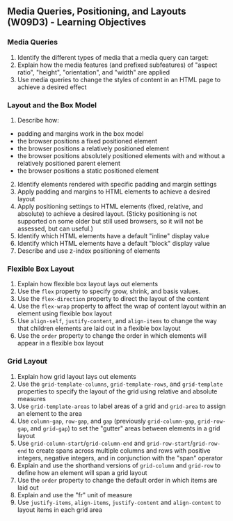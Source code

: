 ## Media Queries, Positioning, and Layouts (W09D3) - Learning Objectives

### Media Queries
1. Identify the different types of media that a media query can target:
2. Explain how the media features (and prefixed subfeatures) of "aspect ratio", "height", "orientation", and "width" are applied
3. Use media queries to change the styles of content in an HTML page to achieve a desired effect


### Layout and the Box Model
1. Describe how:
- padding and margins work in the box model
- the browser positions a fixed positioned element
- the browser positions a relatively positioned element
- the browser positions absolutely positioned elements with and without a relatively positioned parent element
- the browser positions a static positioned element
2. Identify elements rendered with specific padding and margin settings
3. Apply padding and margins to HTML elements to achieve a desired layout
4. Apply positioning settings to HTML elements (fixed, relative, and absolute) to achieve a desired layout. (Sticky positioning is not supported on some older but still used browsers, so it will not be assessed, but can useful.)
5. Identify which HTML elements have a default "inline" display value
6. Identify which HTML elements have a default "block" display value
7. Describe and use z-index positioning of elements


### Flexible Box Layout
1. Explain how flexible box layout lays out elements
2. Use the `flex` property to specify grow, shrink, and basis values.
3. Use the `flex-direction` property to direct the layout of the content
4. Use the `flex-wrap` property to affect the wrap of content layout within an element using flexible box layout
5. Use `align-self`, `justify-content`, and `align-items` to change the way that children elements are laid out in a flexible box layout
6. Use the `order` property to change the order in which elements will appear in a flexible box layout


### Grid Layout
1. Explain how grid layout lays out elements
2. Use the `grid-template-columns`, `grid-template-rows`, and `grid-template` properties to specify the layout of the grid using relative and absolute measures
3. Use `grid-template-areas` to label areas of a grid and `grid-area` to assign an element to the area
4. Use `column-gap`, `row-gap`, and `gap` (previously `grid-column-gap`, `grid-row-gap`, and `grid-gap`) to set the "gutter" areas between elements in a grid layout
5. Use `grid-column-start`/`grid-column-end` and `grid-row-start`/`grid-row-end` to create spans across multiple columns and rows with positive integers, negative integers, and in conjunction with the "span" operator
6. Explain and use the shorthand versions of `grid-column` and `grid-row` to define how an element will span a grid layout
7. Use the `order` property to change the default order in which items are laid out
8. Explain and use the "fr" unit of measure
9. Use `justify-items`, `align-items`, `justify-content` and `align-content` to layout items in each grid area
